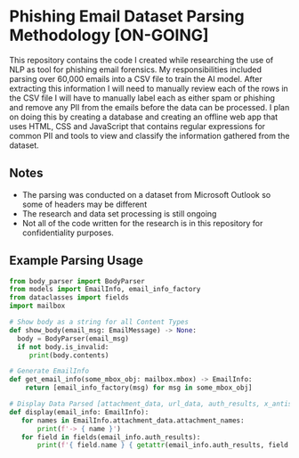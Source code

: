 # Phishing Email Dataset Parsing Methodology [ON-GOING]

This repository contains the code I created while researching the use of NLP as tool for phishing email forensics. My responsibilities included parsing over 60,000 emails into a CSV file to train the AI model. After extracting this information I will need to manually review each of the rows in the CSV file I will have to manually label each as either spam or phishing and remove any PII from the emails before the data can be processed. I plan on doing this by creating a database and creating an offline web app that uses HTML, CSS and JavaScript that contains regular expressions for common PII and tools to view and classify the information gathered from the dataset. 

## Notes 
* The parsing was conducted on a dataset from Microsoft Outlook so some of headers may be different  
* The research and data set processing is still ongoing 
* Not all of the code written for the research is in this repository for confidentiality purposes. 

## Example Parsing Usage  

```python
from body_parser import BodyParser 
from models import EmailInfo, email_info_factory
from dataclasses import fields
import mailbox

# Show body as a string for all Content Types
def show_body(email_msg: EmailMessage) -> None:
  body = BodyParser(email_msg)
  if not body.is_invalid:
     print(body.contents)

# Generate EmailInfo 
def get_email_info(some_mbox_obj: mailbox.mbox) -> EmailInfo:
    return [email_info_factory(msg) for msg in some_mbox_obj]

# Display Data Parsed [attachment_data, url_data, auth_results, x_antispam_report]
def display(email_info: EmailInfo):
   for names in EmailInfo.attachment_data.attachment_names:
       print(f'-> { name }')
   for field in fields(email_info.auth_results):
       print(f'{ field.name } { getattr(email_info.auth_results, field.name) }')

```

